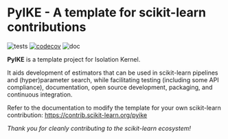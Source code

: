 PyIKE - A template for scikit-learn contributions
============================================================

![tests](https://github.com/IsolationKernel/pyike/actions/workflows/python-app.yml/badge.svg)
[![codecov](https://codecov.io/gh/IsolationKernel/pyike/graph/badge.svg?token=L0XPWwoPLw)](https://codecov.io/gh/IsolationKernel/pyike)
![doc](https://github.com/IsolationKernel/pyike/actions/workflows/deploy-gh-pages.yml/badge.svg)

**PyIKE** is a template project for Isolation Kernel.

It aids development of estimators that can be used in scikit-learn pipelines and
(hyper)parameter search, while facilitating testing (including some API compliance),
documentation, open source development, packaging, and continuous integration.

Refer to the documentation to modify the template for your own scikit-learn
contribution: <https://contrib.scikit-learn.org/pyike>

*Thank you for cleanly contributing to the scikit-learn ecosystem!*
